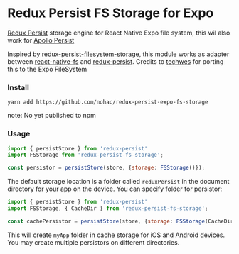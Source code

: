 # Redux Persist FS Storage for Expo

[Redux Persist](https://github.com/rt2zz/redux-persist/) storage engine for React Native Expo file system, this wil also work for [Apollo Persist](https://github.com/apollographql/apollo-cache-persist)

Inspired by [redux-persist-filesystem-storage](https://github.com/robwalkerco/redux-persist-filesystem-storage), this module works as adapter between [react-native-fs](https://github.com/itinance/react-native-fs) and [redux-persist](https://github.com/rt2zz/redux-persist/). 
Credits to [techwes](https://github.com/techwes/redux-persist-expo-fs-storage) for porting this to the Expo FileSystem

### Install

```
yarn add https://github.com/nohac/redux-persist-expo-fs-storage
```
note: No yet published to npm

### Usage

```js
import { persistStore } from 'redux-persist'
import FSStorage from 'redux-persist-fs-storage';

const persistor = persistStore(store, {storage: FSStorage()});
```

The default storage location is a folder called `reduxPersist` in the document directory for your app on the device. You can specify folder for persistor:

```js
import { persistStore } from 'redux-persist'
import FSStorage, { CacheDir } from 'redux-persist-fs-storage';

const cachePersistor = persistStore(store, {storage: FSStorage(CacheDir, 'myApp')});
```

This will create `myApp` folder in cache storage for iOS and Android devices. You may create multiple persistors on different directories.
